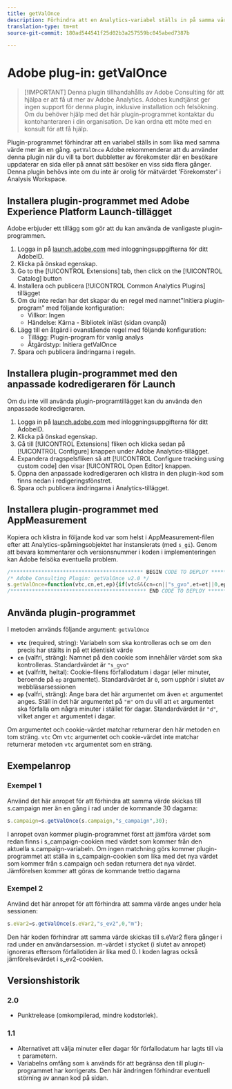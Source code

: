 ```yaml
---
title: getValOnce
description: Förhindra att en Analytics-variabel ställs in på samma värde två gånger i rad.
translation-type: tm+mt
source-git-commit: 180ad544541f25d02b3a257559bc045abed7387b

---
```



# Adobe plug-in: getValOnce

> [!IMPORTANT] Denna plugin tillhandahålls av Adobe Consulting för att hjälpa er att få ut mer av Adobe Analytics. Adobes kundtjänst ger ingen support för denna plugin, inklusive installation och felsökning. Om du behöver hjälp med det här plugin-programmet kontaktar du kontohanteraren i din organisation. De kan ordna ett möte med en konsult för att få hjälp.

Plugin-programmet förhindrar att en variabel ställs in som lika med samma värde mer än en gång. `getValOnce` Adobe rekommenderar att du använder denna plugin när du vill ta bort dubbletter av förekomster där en besökare uppdaterar en sida eller på annat sätt besöker en viss sida flera gånger. Denna plugin behövs inte om du inte är orolig för mätvärdet &#39;Förekomster&#39; i Analysis Workspace.

## Installera plugin-programmet med Adobe Experience Platform Launch-tillägget

Adobe erbjuder ett tillägg som gör att du kan använda de vanligaste plugin-programmen.

1. Logga in på [launch.adobe.com](https://launch.adobe.com) med inloggningsuppgifterna för ditt AdobeID.
1. Klicka på önskad egenskap.
1. Go to the [!UICONTROL Extensions] tab, then click on the [!UICONTROL Catalog] button
1. Installera och publicera [!UICONTROL Common Analytics Plugins] tillägget
1. Om du inte redan har det skapar du en regel med namnet&quot;Initiera plugin-program&quot; med följande konfiguration:
   * Villkor: Ingen
   * Händelse: Kärna - Bibliotek inläst (sidan ovanpå)
1. Lägg till en åtgärd i ovanstående regel med följande konfiguration:
   * Tillägg: Plugin-program för vanlig analys
   * Åtgärdstyp: Initiera getValOnce
1. Spara och publicera ändringarna i regeln.

## Installera plugin-programmet med den anpassade kodredigeraren för Launch

Om du inte vill använda plugin-programtillägget kan du använda den anpassade kodredigeraren.

1. Logga in på [launch.adobe.com](https://launch.adobe.com) med inloggningsuppgifterna för ditt AdobeID.
1. Klicka på önskad egenskap.
1. Gå till [!UICONTROL Extensions] fliken och klicka sedan på [!UICONTROL Configure] knappen under Adobe Analytics-tillägget.
1. Expandera dragspelsfliken så att [!UICONTROL Configure tracking using custom code] den visar [!UICONTROL Open Editor] knappen.
1. Öppna den anpassade kodredigeraren och klistra in den plugin-kod som finns nedan i redigeringsfönstret.
1. Spara och publicera ändringarna i Analytics-tillägget.

## Installera plugin-programmet med AppMeasurement

Kopiera och klistra in följande kod var som helst i AppMeasurement-filen efter att Analytics-spårningsobjektet har instansierats (med `s_gi`). Genom att bevara kommentarer och versionsnummer i koden i implementeringen kan Adobe felsöka eventuella problem.

```js
/******************************************* BEGIN CODE TO DEPLOY *******************************************/
/* Adobe Consulting Plugin: getValOnce v2.0 */
s.getValOnce=function(vtc,cn,et,ep){if(vtc&&(cn=cn||"s_gvo",et=et||0,ep="m"===ep?6E4:864E5,vtc!==this.c_r(cn))){var e=new Date;e.setTime(e.getTime()+et*ep);this.c_w(cn,vtc,0===et?0:ep);return vtc}return""};
/******************************************** END CODE TO DEPLOY ********************************************/
```

## Använda plugin-programmet

I metoden används följande argument: `getValOnce`

* **`vtc`** (required, string): Variabeln som ska kontrolleras och se om den precis har ställts in på ett identiskt värde
* **`cn`** (valfri, sträng): Namnet på den cookie som innehåller värdet som ska kontrolleras. Standardvärdet är `"s_gvo"`
* **`et`** (valfritt, heltal): Cookie-filens förfallodatum i dagar (eller minuter, beroende på `ep` argumentet). Standardvärdet är `0`, som upphör i slutet av webbläsarsessionen
* **`ep`** (valfri, sträng): Ange bara det här argumentet om även `et` argumentet anges. Ställ in det här argumentet på `"m"` om du vill att `et` argumentet ska förfalla om några minuter i stället för dagar. Standardvärdet är `"d"`, vilket anger `et` argumentet i dagar.

Om argumentet och cookie-värdet matchar returnerar den här metoden en tom sträng. `vtc` Om `vtc` argumentet och cookie-värdet inte matchar returnerar metoden `vtc` argumentet som en sträng.

## Exempelanrop

### Exempel 1

Använd det här anropet för att förhindra att samma värde skickas till s.campaign mer än en gång i rad under de kommande 30 dagarna:

```js
s.campaign=s.getValOnce(s.campaign,"s_campaign",30);
```

I anropet ovan kommer plugin-programmet först att jämföra värdet som redan finns i s_campaign-cookien med värdet som kommer från den aktuella s.campaign-variabeln.   Om ingen matchning görs kommer plugin-programmet att ställa in s_campaign-cookien som lika med det nya värdet som kommer från s.campaign och sedan returnera det nya värdet.   Jämförelsen kommer att göras de kommande trettio dagarna

### Exempel 2

Använd det här anropet för att förhindra att samma värde anges under hela sessionen:

```js
s.eVar2=s.getValOnce(s.eVar2,"s_ev2",0,"m");
```

Den här koden förhindrar att samma värde skickas till s.eVar2 flera gånger i rad under en användarsession.  m-värdet i stycket (i slutet av anropet) ignoreras eftersom förfallotiden är lika med 0.   I koden lagras också jämförelsevärdet i s_ev2-cookien.

## Versionshistorik

### 2.0

* Punktrelease (omkompilerad, mindre kodstorlek).

### 1.1

* Alternativet att välja minuter eller dagar för förfallodatum har lagts till via `t` parametern.
* Variabelns omfång som `k` används för att begränsa den till plugin-programmet har korrigerats. Den här ändringen förhindrar eventuell störning av annan kod på sidan.
